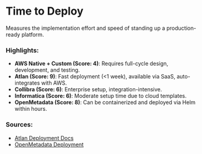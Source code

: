 # Time to Deploy

Measures the implementation effort and speed of standing up a production-ready platform.

### Highlights:

- **AWS Native + Custom (Score: 4)**: Requires full-cycle design, development, and testing.
- **Atlan (Score: 9)**: Fast deployment (<1 week), available via SaaS, auto-integrates with AWS.
- **Collibra (Score: 6)**: Enterprise setup, integration-intensive.
- **Informatica (Score: 6)**: Moderate setup time due to cloud templates.
- **OpenMetadata (Score: 8)**: Can be containerized and deployed via Helm within hours.

### Sources:
- [Atlan Deployment Docs](https://docs.atlan.com/)
- [OpenMetadata Deployment](https://openmetadata.io/docs/deployment/)
